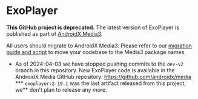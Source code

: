 # ExoPlayer

**This GitHub project is deprecated.**  The latest version of ExoPlayer is
published as part of [AndroidX Media3][].

All users should migrate to AndroidX Media3. Please refer to our [migration
guide and script][] to move your codebase to the Media3 package names.

*   As of 2024-04-03 we have stopped pushing commits to the `dev-v2` branch in
    this repository. New ExoPlayer code is available in the AndroidX Media
    GitHub repository: https://github.com/androidx/media
***   `exoplayer:2.19.1` was the last artifact released from this project, we**
    don't plan to release any more.

[AndroidX Media3]: https://github.com/androidx/media
[migration guide and script]: https://developer.android.com/guide/topics/media/media3/getting-started/migration-guide
